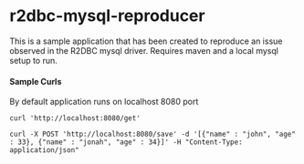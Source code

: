 # r2dbc-mysql-reproducer
This is a sample application that has been created to reproduce an issue observed in the R2DBC mysql driver. Requires maven and a local mysql setup to run.
#### Sample Curls
By default application runs on localhost 8080 port
```
curl 'http://localhost:8080/get'
```
```
curl -X POST 'http://localhost:8080/save' -d '[{"name" : "john", "age" : 33}, {"name" : "jonah", "age" : 34}]' -H "Content-Type: application/json"
```
